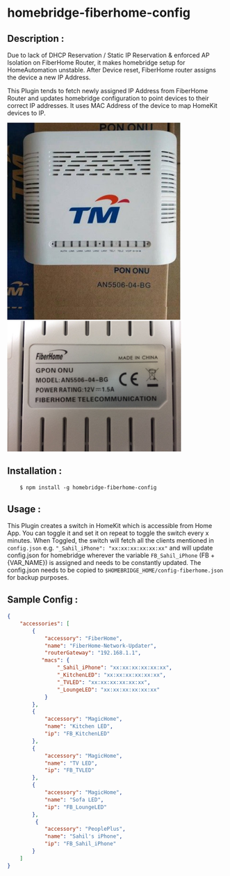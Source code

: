 # homebridge-fiberhome-config

## Description :

Due to lack of DHCP Reservation / Static IP Reservation & enforced AP Isolation on FiberHome Router, it makes homebridge setup for HomeAutomation unstable. After Device reset, FiberHome router assigns the device a new IP Address. 

This Plugin tends to fetch newly assigned IP Address from FiberHome Router and updates homebridge configuration to point devices to their correct IP addresses. It uses MAC Address of the device to map HomeKit devices to IP.

<p float="left">
  <img src="https://github.com/sahilchaddha/homebridge-fiberhome-config/raw/master/img/router-top.png" width="400" /> 
  <img src="https://github.com/sahilchaddha/homebridge-fiberhome-config/raw/master/img/router-bottom.jpg" width="400" />
</p>

## Installation : 

```shell
    $ npm install -g homebridge-fiberhome-config
```

## Usage :

This Plugin creates a switch in HomeKit which is accessible from Home App. You can toggle it and set it on repeat to toggle the switch every x minutes.
When Toggled, the switch will fetch all the clients mentioned in `config.json` e.g. `"_Sahil_iPhone": "xx:xx:xx:xx:xx:xx"` and will update config.json for homebridge wherever the variable `FB_Sahil_iPhone` (FB + {VAR_NAME}) is assigned and needs to be constantly updated. The config.json needs to be copied to `$HOMEBRIDGE_HOME/config-fiberhome.json` for backup purposes.

## Sample Config : 

```json
{
    "accessories": [
        {
            "accessory": "FiberHome",
            "name": "FiberHome-Network-Updater",
            "routerGateway": "192.168.1.1",
           "macs": {
                "_Sahil_iPhone": "xx:xx:xx:xx:xx:xx",
                "_KitchenLED": "xx:xx:xx:xx:xx:xx",
                "_TVLED": "xx:xx:xx:xx:xx:xx",
                "_LoungeLED": "xx:xx:xx:xx:xx:xx"
            }
        },
        {
            "accessory": "MagicHome",
            "name": "Kitchen LED",
            "ip": "FB_KitchenLED"
        },
        {
            "accessory": "MagicHome",
            "name": "TV LED",
            "ip": "FB_TVLED"
        },
        {
            "accessory": "MagicHome",
            "name": "Sofa LED",
            "ip": "FB_LoungeLED"
        },
         {
            "accessory": "PeoplePlus",
            "name": "Sahil's iPhone",
            "ip": "FB_Sahil_iPhone"
        }
    ]
}
```
